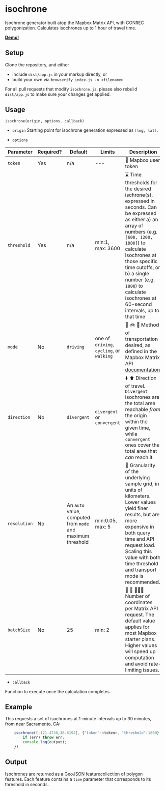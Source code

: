 # isochrone

Isochrone generator built atop the Mapbox Matrix API, with CONREC polygonization. Calculates isochrones up to 1 hour of travel time.

**[Demo!](https://www.mapbox.com/bites/00156/)**


## Setup

Clone the repository, and either

- include `dist/app.js` in your markup directly, or
- build your own via `browserify index.js -o <filename>`

For all pull requests that modify `isochrone.js`, please also rebuild  `dist/app.js` to make sure your changes get applied.

## Usage

`isochrone(origin, options, callback)`

- `origin`
Starting point for isochrone generation expressed as `[lng, lat]`.

- `options`

Parameter | Required? | Default | Limits | Description
--- | --- | --- |--- | ---
`token` | Yes | n/a | --- | 🔑 Mapbox user token
`threshold` | Yes | n/a | min:1, max: 3600 | ⌛️ Time thresholds for the desired ischrone(s), expressed in seconds. Can be expressed as either a) an array of numbers (e.g. `[600, 1200, 1800]`) to calculate isochrones at those specific time cutoffs, or b) a single number (e.g. `1800`) to calculate isochrones at 60-second intervals, up to that time
`mode` | No | `driving` | one of `driving`, `cycling`, or `walking` | 🚗 🚲 👟 Method of transportation desired, as defined in the Mapbox Matrix API [documentation](https://www.mapbox.com/api-documentation/#retrieve-a-matrix).
`direction` | No | `divergent` | `divergent` or `convergent` | ⬇️ ⬆️ Direction of travel. `Divergent` isochrones are the total area reachable _from_ the origin within the given time, while `convergent` ones cover the total area that _can_ reach it.
`resolution` | No | An `auto` value, computed from `mode` and maximum threshold | min:0.05, max: 5 | 📏 Granularity of the underlying sample grid, in units of kilometers. Lower values yield finer results, but are more expensive in both query time and API request load. Scaling this value with both time threshold and transport mode is recommended.
`batchSize` | No | 25 | min: 2 | 👨 👬 👨‍👦‍👦  Number of coordinates per Matrix API request. The default value applies for most Mapbox starter plans. Higher values will speed up computation and avoid rate-limiting issues.


- `callback`


Function to execute once the calculation completes.



## Example
This requests a set of isochrones at 1-minute intervals up to 30 minutes, from near Sacramento, CA:

```javascript
	isochrone([-121.4738,38.6194], {"token":<token>, "threshold":1800}, function(err, output){
		if (err) throw err;
		console.log(output);
	})
```

## Output

Isochrones are returned as a GeoJSON featurecollection of polygon features. Each feature contains a `time` parameter that corresponds to its threshold in seconds.
